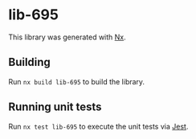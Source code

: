 # lib-695

This library was generated with [Nx](https://nx.dev).

## Building

Run `nx build lib-695` to build the library.

## Running unit tests

Run `nx test lib-695` to execute the unit tests via [Jest](https://jestjs.io).

